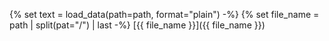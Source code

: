 {% set text = load_data(path=path, format="plain") -%}
{% set file_name = path | split(pat="/") | last -%}
[{{ file_name }}]({{ file_name }})
